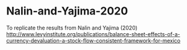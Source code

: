 # Nalin-and-Yajima-2020
To replicate the results from Nalin and Yajima (2020) http://www.levyinstitute.org/publications/balance-sheet-effects-of-a-currency-devaluation-a-stock-flow-consistent-framework-for-mexico
